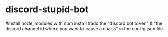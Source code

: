 # discord-stupid-bot
#install node_modules with npm install
#add the "discord bot token" & "the discord channel id where you want to cause a chaos" in the config.json file
